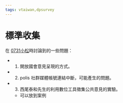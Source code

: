 ```yaml
---
tags: vtaiwan,dpsurvey
---
```

# 標準收集

在 [0731小松](/zKQGktbXTdSynqXSfJLiqQ)時討論到的一些問題：
 - 1. 開放國會意見呈現的方式。
 - 2. polis 社群媒體帳號連結中斷，可能產生的問題。
 - 3. 西尾泰和先生的利用數位工具徵集公共意見的實驗。
     - 可以放到案例